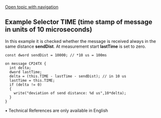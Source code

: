 [Open topic with navigation](../../../../../CANoeDEFamily.htm#Topics/CAPLFunctions/CAN/Selectors/CAPLSelectorTIME.md)

## Example Selector TIME (time stamp of message in units of 10 microseconds)

In this example it is checked whether the message is received always in the same distance **sendDist**. At measurement start **lastTime** is set to zero.

```plaintext
const dword sendDist = 10000; // *10 us = 100ms

on message CP24TX {
  int delta;
  dword lastTime;
  delta = (this.TIME - lastTime - sendDist); // in 10 us
  lastTime = this.TIME;
  if (delta != 0)
  {
    write("deviation of send distance: %d us",10*delta);
  }
}
```

•  Technical References are only available in English
